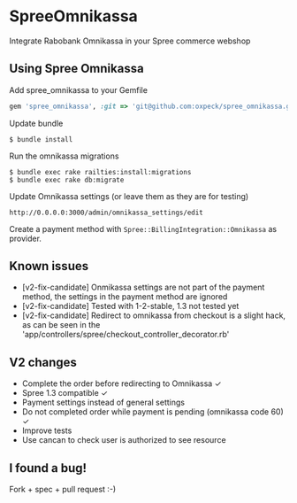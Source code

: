 SpreeOmnikassa
==============

Integrate Rabobank Omnikassa in your Spree commerce webshop


Using Spree Omnikassa
---------------------
Add spree_omnikassa to your Gemfile

```ruby
gem 'spree_omnikassa', :git => 'git@github.com:oxpeck/spree_omnikassa.git
```

Update bundle

	$ bundle install

Run the omnikassa migrations

	$ bundle exec rake railties:install:migrations
	$ bundle exec rake db:migrate

Update Omnikassa settings (or leave them as they are for testing)

	http://0.0.0.0:3000/admin/omnikassa_settings/edit

Create a payment method with `Spree::BillingIntegration::Omnikassa` as provider.

Known issues
------------
* [v2-fix-candidate] Onmikassa settings are not part of the payment method, the settings in the payment method are ignored
* [v2-fix-candidate] Tested with 1-2-stable, 1.3 not tested yet
* [v2-fix-candidate] Redirect to omnikassa from checkout is a slight hack, as can be seen in the 'app/controllers/spree/checkout_controller_decorator.rb'

V2 changes
----------
* Complete the order before redirecting to Omnikassa ✓
* Spree 1.3 compatible ✓
* Payment settings instead of general settings
* Do not completed order while payment is pending (omnikassa code 60) ✓
* Improve tests
* Use cancan to check user is authorized to see resource

I found a bug!
--------------

Fork + spec + pull request :-)